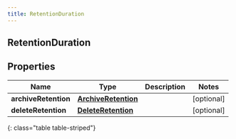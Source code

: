 ```yaml
---
title: RetentionDuration
---
```


## RetentionDuration

## Properties

| Name                 | Type                                                             | Description | Notes      |
| -------------------- | ---------------------------------------------------------------- | ----------- | ---------- |
| **archiveRetention** | <!----><!---->[**ArchiveRetention**](ArchiveRetention.md)<!----> |             | [optional] |
| **deleteRetention**  | <!----><!---->[**DeleteRetention**](DeleteRetention.md)<!---->   |             | [optional] |

{: class="table table-striped"}
